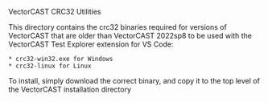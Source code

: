 VectorCAST CRC32 Utilities

This directory contains the crc32 binaries required for versions of VectorCAST
that are older than VectorCAST 2022sp8 to be used with the 
VectorCAST Test Explorer extension for VS Code:

    * crc32-win32.exe for Windows
    * crc32-linux for Linux

To install, simply download the correct binary, and copy it to the 
top level of the VectorCAST installation directory
